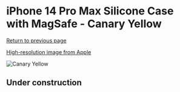 # iPhone 14 Pro Max Silicone Case with MagSafe - Canary Yellow

[Return to previous page](/iphone_14)

[High-resolution image from Apple](https://store.storeimages.cdn-apple.com/8756/as-images.apple.com/is/MQUL3?wid=4500&hei=4500&fmt=png)

<div style="width: 512px"><img src="/almost_uncompressed/MQUL3.webp" alt="Canary Yellow"></div>

## Under construction
